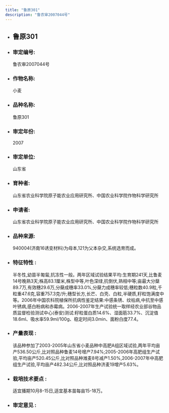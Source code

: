```yaml
---
title: "鲁原301"
description: "鲁农审2007044号"
---
```

* ## 鲁原301
* ###  审定编号:  
   鲁农审2007044号

*  ### 作物名称:  
   小麦

*   ###  品种名称: 
    鲁原301

*   ### 审定年份: 
    2007

*   ### 审定单位:  
    山东省

*   ### 育种者:  
    山东省农业科学院原子能农业应用研究所、中国农业科学院作物科学研究所

*   ### 申请者:  
    山东省农业科学院原子能农业应用研究所、中国农业科学院作物科学研究所

*   ### 品种来源:  
    940004(济南16诱变材料)为母本,121为父本杂交,系统选育而成。

*   ### 特征特性 : 
    半冬性,幼苗半匍匐,抗冻性一般。两年区域试验结果平均:生育期241天,比鲁麦14号晚熟3天;株高83.1厘米,株型中等,叶色深绿,抗倒伏,熟相中等;亩最大分蘖89.7万,有效穗29.6万,分蘖成穗率33.0%,分蘖力成穗率较低;穗粒数40.9粒,千粒重47.6克,容重757.3克/升;穗型长方,长芒、白壳、白粒,半硬质,籽粒饱满度中等。2006年中国农科院植保所抗病性鉴定结果:中感条锈、纹枯病,中抗至中感叶锈病,感白粉病和赤霉病。2006-2007年生产试验统一取样经农业部谷物品质监督检验测试中心(泰安)测试:籽粒蛋白质14.6%、湿面筋33.7%、沉淀值18.6ml、吸水率59.9ml/100g、稳定时间3.0min、面粉白度77.4。

*   ### 产量表现 : 
    该品种参加了2003-2005年山东省小麦品种中高肥A组区域试验,两年平均亩产536.50公斤,比对照品种鲁麦14号增产7.94%;2005-2006年高肥组生产试验,平均亩产520.45公斤,比对照品种潍麦8号减产1.50%,2006-2007年中高肥组生产试验,平均亩产482.34公斤,比对照品种济麦19增产5.63%。

*   ### 栽培技术要点 : 
    适宜播期10月8-15日,适宜基本苗每亩15-18万。

*   ### 审定意见 : 
    
